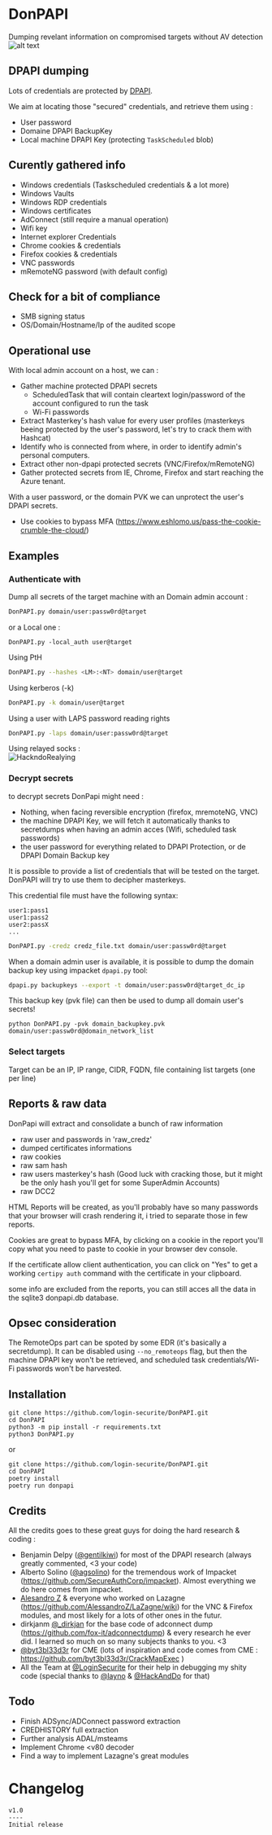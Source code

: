 # DonPAPI

Dumping revelant information on compromised targets without AV detection
![alt text](https://github.com/login-securite/DonPAPI/blob/main/res/Logo%20DonPapi.png)


## DPAPI dumping

Lots of credentials are protected by [DPAPI](https://docs.microsoft.com/en-us/dotnet/standard/security/how-to-use-data-protection).

We aim at locating those "secured" credentials, and retrieve them using :

- User password
- Domaine DPAPI BackupKey
- Local machine DPAPI Key (protecting `TaskScheduled` blob)

## Curently gathered info

- Windows credentials (Taskscheduled credentials & a lot more)
- Windows Vaults
- Windows RDP credentials
- Windows certificates
- AdConnect (still require a manual operation)
- Wifi key
- Internet explorer Credentials
- Chrome cookies & credentials
- Firefox cookies & credentials
- VNC passwords
- mRemoteNG password (with default config)

## Check for a bit of compliance

- SMB signing status
- OS/Domain/Hostname/Ip of the audited scope

## Operational use

With local admin account on a host, we can :

- Gather machine protected DPAPI secrets
  - ScheduledTask that will contain cleartext login/password of the account configured to run the task
  - Wi-Fi passwords
- Extract Masterkey's hash value for every user profiles (masterkeys beeing protected by the user's password, let's try to crack them with Hashcat)
- Identify who is connected from where, in order to identify admin's personal computers. 
- Extract other non-dpapi protected secrets (VNC/Firefox/mRemoteNG)
- Gather protected secrets from IE, Chrome, Firefox and start reaching the Azure tenant.

With a user password, or the domain PVK we can unprotect the user's DPAPI secrets.  

- Use cookies to bypass MFA (https://www.eshlomo.us/pass-the-cookie-crumble-the-cloud/)

## Examples
### Authenticate with 

Dump all secrets of the target machine with an Domain admin account : 

```bash
DonPAPI.py domain/user:passw0rd@target
```
or a Local one : 
```
DonPAPI.py -local_auth user@target
```
Using PtH

```bash
DonPAPI.py --hashes <LM>:<NT> domain/user@target
```

Using kerberos (-k)

```bash
DonPAPI.py -k domain/user@target
```

Using a user with LAPS password reading rights

```bash
DonPAPI.py -laps domain/user:passw0rd@target
```

Using relayed socks :  
![HackndoRealying](https://pbs.twimg.com/media/FAnPpHjX0AE16r9?format=jpg&name=medium)

### Decrypt secrets 

to decrypt secrets DonPapi might need :
- Nothing, when facing reversible encryption (firefox, mremoteNG, VNC)
- the machine DPAPI Key, we will fetch it automatically thanks to secretdumps when having an admin acces (Wifi, scheduled task passwords)
- the user password for everything related to DPAPI Protection, or de DPAPI Domain Backup key

It is possible to provide a list of credentials that will be tested on the target. DonPAPI will try to use them to decipher masterkeys.

This credential file must have the following syntax:

```plain
user1:pass1
user1:pass2
user2:passX
...
```

```bash
DonPAPI.py -credz credz_file.txt domain/user:passw0rd@target
```

When a domain admin user is available, it is possible to dump the domain backup key using impacket `dpapi.py` tool: 

```bash
dpapi.py backupkeys --export -t domain/user:passw0rd@target_dc_ip
```

This backup key (pvk file) can then be used to dump all domain user's secrets!

`python DonPAPI.py -pvk domain_backupkey.pvk domain/user:passw0rd@domain_network_list`

### Select targets
Target can be an IP, IP range, CIDR, FQDN, file containing list targets (one per line)

## Reports & raw data
DonPapi will extract and consolidate a bunch of raw information 
- raw user and passwords in 'raw_credz' 
- dumped certificates informations
- raw cookies 
- raw sam hash
- raw users masterkey's hash (Good luck with cracking those, but it might be the only hash you'll get for some SuperAdmin Accounts)
- raw DCC2

HTML Reports will be created, as you'll probably have so many passwords that your browser will crash rendering it, i tried to separate those in few reports.

Cookies are great to bypass MFA, by clicking on a cookie in the report you'll copy what you need to paste to cookie in your browser dev console.

If the certificate allow client authentication, you can click on "Yes" to get a working `certipy auth` command with the certificate in your clipboard.

some info are excluded from the reports, you can still acces all the data in the sqlite3 donpapi.db database.


## Opsec consideration

The RemoteOps part can be spoted by some EDR (it's basically a secretdump). It can be disabled using `--no_remoteops` flag, but then the machine DPAPI key won't be retrieved, and scheduled task credentials/Wi-Fi passwords won't be harvested. 

## Installation

```
git clone https://github.com/login-securite/DonPAPI.git
cd DonPAPI
python3 -m pip install -r requirements.txt
python3 DonPAPI.py
```

or

```
git clone https://github.com/login-securite/DonPAPI.git
cd DonPAPI
poetry install
poetry run donpapi
```

## Credits

All the credits goes to these great guys for doing the hard research & coding :

- Benjamin Delpy ([@gentilkiwi](https://twitter.com/gentilkiwi)) for most of the DPAPI research (always greatly commented, <3 your code)
- Alberto Solino ([@agsolino](https://twitter.com/agsolino)) for the tremendous work of Impacket (https://github.com/SecureAuthCorp/impacket). Almost everything we do here comes from impacket. 
- [Alesandro Z](https://github.com/AlessandroZ) & everyone who worked on Lazagne (https://github.com/AlessandroZ/LaZagne/wiki) for the VNC & Firefox modules, and most likely for a lots of other ones in the futur. 
- dirkjanm [@_dirkjan](https://twitter.com/_dirkjan) for the base code of adconnect dump (https://github.com/fox-it/adconnectdump) & every research he ever did. I learned so much on so many subjects thanks to you. <3
- [@byt3bl33d3r](https://twitter.com/byt3bl33d3r) for CME (lots of inspiration and code comes from CME : https://github.com/byt3bl33d3r/CrackMapExec )
- All the Team at [@LoginSecurite](https://twitter.com/LoginSecurite) for their help in debugging my shity code (special thanks to [@layno](https://github.com/clayno) & [@HackAndDo](https://twitter.com/HackAndDo) for that)

## Todo

- Finish ADSync/ADConnect password extraction
- CREDHISTORY full extraction
- Further analysis ADAL/msteams
- Implement Chrome <v80 decoder
- Find a way to implement Lazagne's great modules

# Changelog

  ```
  v1.0
  ----
  Initial release
  ```
